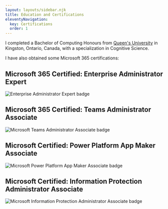 ```yaml
---
layout: layouts/sidebar.njk
title: Education and Certifications
eleventyNavigation:
  key: Certifications
  order: 1
---
```


I completed a Bachelor of Computing Honours from [Queen's University](https://queensu.ca) in Kingston, Ontario, Canada, with a specialization in Cognitive Science.

I have also obtained some Microsoft 365 certifications:

## Microsoft 365 Certified: Enterprise Administrator Expert

![Enterprise Administrator Expert badge](./microsoft-365-certified-enterprise-administrator-expert.png)

## Microsoft 365 Certified: Teams Administrator Associate

![Microsoft Teams Administrator Associate badge](./microsoft-365-certified-teams-administrator-associate.png)

## Microsoft Certified: Power Platform App Maker Associate

![Microsoft Power Platform App Maker Associate badge](./microsoft-certified-power-platform-app-maker-associate.png)

## Microsoft Certified: Information Protection Administrator Associate

![Microsoft Information Protection Administrator Associate badge](./microsoft-certified-information-protection-administrator-associate.png)

